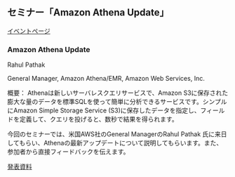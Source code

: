 ## セミナー「Amazon Athena Update」

[イベントページ](https://jawsug-bigdata.connpass.com/event/53305/)


### Amazon Athena Update

Rahul Pathak

General Manager, Amazon Athena/EMR, Amazon Web Services, Inc.

概要：
Athenaは新しいサーバレスクエリサービスで、Amazon S3に保存された膨大な量のデータを標準SQLを使って簡単に分析できるサービスです。シンプルにAmazon Simple Storage Service (S3)に保存したデータを指定し、フィールドを定義して、クエリを投げると、数秒で結果を得られます。

今回のセミナーでは、米国AWS社のGeneral ManagerのRahul Pathak 氏に来日してもらい、Athenaの最新アップデートについて説明してもらいます。また、参加者から直接フィードバックを伝えます。


[発表資料](https://github.com/bdjaws/workshop/raw/master/20170406/athena_overview_2017-04-02_jaws.pdf)
